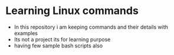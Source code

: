 # Learning Linux commands

- In this repository i am keeping commands and their details with examples  
- Its not a project its for learning purpose
- having few sample bash scripts also
